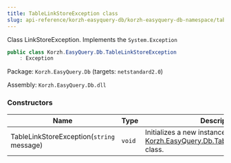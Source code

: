 ```yaml
---
title: TableLinkStoreException class
slug: api-reference/korzh-easyquery-db/korzh-easyquery-db-namespace/tablelinkstoreexception-class
---
```


Class LinkStoreException.  Implements the `System.Exception`
```csharp
public class Korzh.EasyQuery.Db.TableLinkStoreException
    : Exception

```
Package: `Korzh.EasyQuery.Db` (targets: `netstandard2.0`)

Assembly: `Korzh.EasyQuery.Db.dll`

### Constructors

| Name | Type | Description | 
| --- | --- | --- | 
| TableLinkStoreException(`string` message) | `void` | Initializes a new instance of the [Korzh.EasyQuery.Db.TableLinkStoreException](//easyquery/docs/api-reference/korzh-easyquery-db/korzh-easyquery-db-namespace/tablelinkstoreexception-class) class. |